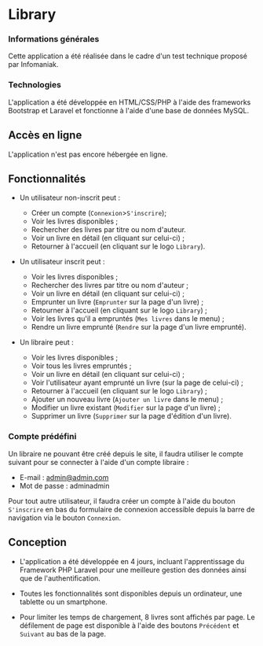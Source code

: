 # Library

### Informations générales

Cette application a été réalisée dans le cadre d'un test technique proposé par Infomaniak.

### Technologies

L'application a été développée en HTML/CSS/PHP à l'aide des frameworks Bootstrap et Laravel et fonctionne à l'aide d'une base de données MySQL.

## Accès en ligne

L'application n'est pas encore hébergée en ligne.

## Fonctionnalités

- Un utilisateur non-inscrit peut :
	- Créer un compte (`Connexion`>`S'inscrire`);
	- Voir les livres disponibles ;
	- Rechercher des livres par titre ou nom d'auteur.
	- Voir un livre en détail (en cliquant sur celui-ci) ;
	- Retourner à l'accueil (en cliquant sur le logo `Library`).

- Un utilisateur inscrit peut :
	- Voir les livres disponibles ;
	- Rechercher des livres par titre ou nom d'auteur ;
	- Voir un livre en détail (en cliquant sur celui-ci) ;
	- Emprunter un livre (`Emprunter` sur la page d'un livre) ;
	- Retourner à l'accueil (en cliquant sur le logo `Library`) ;
	- Voir les livres qu'il a empruntés (`Mes livres` dans le menu) ;
	- Rendre un livre emprunté (`Rendre` sur la page d'un livre emprunté).

- Un libraire peut :
	- Voir les livres disponibles ;
	- Voir tous les livres empruntés ;
	- Voir un livre en détail (en cliquant sur celui-ci) ;
	- Voir l'utilisateur ayant emprunté un livre (sur la page de celui-ci) ;
	- Retourner à l'accueil (en cliquant sur le logo `Library`) ;
	- Ajouter un nouveau livre (`Ajouter un livre` dans le menu) ;
	- Modifier un livre existant (`Modifier` sur la page d'un livre) ;
	- Supprimer un livre (`Supprimer` sur la page d'édition d'un livre).

### Compte prédéfini

Un libraire ne pouvant être créé depuis le site, il faudra utiliser le compte suivant pour se connecter à l'aide d'un compte libraire :
- E-mail : admin@admin.com
- Mot de passe : adminadmin

Pour tout autre utilisateur, il faudra créer un compte à l'aide du bouton `S'inscrire` en bas du formulaire de connexion accessible depuis la barre de navigation via le bouton `Connexion`.

## Conception

- L'application a été développée en 4 jours, incluant l'apprentissage du Framework PHP Laravel pour une meilleure gestion des données ainsi que de l'authentification.

- Toutes les fonctionnalités sont disponibles depuis un ordinateur, une tablette ou un smartphone.

- Pour limiter les temps de chargement, 8 livres sont affichés par page. Le défilement de page est disponible à l'aide des boutons `Précédent` et `Suivant` au bas de la page. 